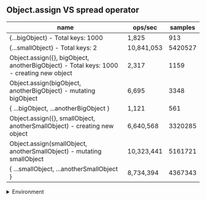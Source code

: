 ## Object.assign VS spread operator

|name|ops/sec|samples|
|-|-|-|
|{...bigObject} - Total keys: 1000|1,825|913|
|{...smallObject} - Total keys: 2|10,841,053|5420527|
|Object.assign({}, bigObject, anotherBigObject) - Total keys: 1000 - creating new object|2,317|1159|
|Object.assign(bigObject, anotherBigObject) - mutating bigObject|6,695|3348|
|{ ...bigObject, ...anotherBigObject }|1,121|561|
|Object.assign({}, smallObject, anotherSmallObject) - creating new object|6,640,568|3320285|
|Object.assign(smallObject, anotherSmallObject) - mutating smallObject|10,323,441|5161721|
|{ ...smallObject, ...anotherSmallObject }|8,734,394|4367343|


<details>
<summary>Environment</summary>

* __Machine:__ linux x64 | 4 vCPUs | 7.6GB Mem
* __Run:__ Mon Sep 02 2024 18:31:07 GMT+0000 (Coordinated Universal Time)
</details>

<!--
{"environment":{"platform":"linux","arch":"x64","cpus":4,"totalMemory":7.588970184326172},"benchmarks":[{"name":"{...bigObject} - Total keys: 1000","opsSec":1825.9342663663374,"samples":913},{"name":"{...smallObject} - Total keys: 2","opsSec":10841053.457995102,"samples":5420527},{"name":"Object.assign({}, bigObject, anotherBigObject) - Total keys: 1000 - creating new object","opsSec":2317.9060367249795,"samples":1159},{"name":"Object.assign(bigObject, anotherBigObject) - mutating bigObject","opsSec":6695.725542209918,"samples":3348},{"name":"{ ...bigObject, ...anotherBigObject }","opsSec":1121.3134735831484,"samples":561},{"name":"Object.assign({}, smallObject, anotherSmallObject) - creating new object","opsSec":6640568.207102266,"samples":3320285},{"name":"Object.assign(smallObject, anotherSmallObject) - mutating smallObject","opsSec":10323441.256733686,"samples":5161721},{"name":"{ ...smallObject, ...anotherSmallObject }","opsSec":8734394.323602227,"samples":4367343}]}-->
